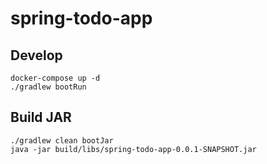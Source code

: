 # spring-todo-app

## Develop

```console
docker-compose up -d
./gradlew bootRun
```

## Build JAR

```console
./gradlew clean bootJar
java -jar build/libs/spring-todo-app-0.0.1-SNAPSHOT.jar
```
